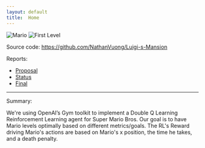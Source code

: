 ```yaml
---
layout: default
title:  Home
---
```


![Mario](https://pypi-camo.freetls.fastly.net/198f06f6c66355bf8b78cae634e8155028948538/68747470733a2f2f757365722d696d616765732e67697468756275736572636f6e74656e742e636f6d2f323138343436392f34303934393631332d37353432373333612d363833342d313165382d383935622d6365316363336166396462622e676966)       ![First Level](https://pypi-camo.freetls.fastly.net/c4717c633d3823dda390ebc21bac34b18e7c22c3/68747470733a2f2f757365722d696d616765732e67697468756275736572636f6e74656e742e636f6d2f323138343436392f34303934383832302d33643135653563322d363833302d313165382d383164342d6563666166666565306131342e706e67) 


Source code: https://github.com/NathanVuong/Luigi-s-Mansion 

Reports:

- [Proposal](proposal.html)
- [Status](status.html)
- [Final](final.html)

---

Summary:

We're using OpenAI’s Gym toolkit to implement a Double Q Learning Reinforcement Learning agent for Super Mario Bros. Our goal is to have Mario levels optimally based on different metrics/goals. The RL's Reward driving Mario's actions are based on Mario's x position, the time he takes, and a death penalty. 